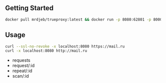 ## Getting Started
```bash
docker pull mrdjeb/trueproxy:latest && docker run -p 8080:62801 -p 8000:62802 --rm mrdjeb/trueproxy:latest
```

## Usage
```bash
curl --ssl-no-revoke -x localhost:8080 https://mail.ru
curl -x localhost:8080 http://mail.ru
```

- requests
- request/:id
- repeat/:id
- scan/:id
